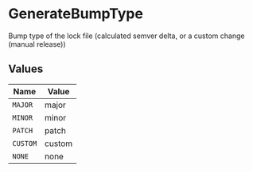 # GenerateBumpType

Bump type of the lock file (calculated semver delta, or a custom change (manual release))


## Values

| Name     | Value    |
| -------- | -------- |
| `MAJOR`  | major    |
| `MINOR`  | minor    |
| `PATCH`  | patch    |
| `CUSTOM` | custom   |
| `NONE`   | none     |